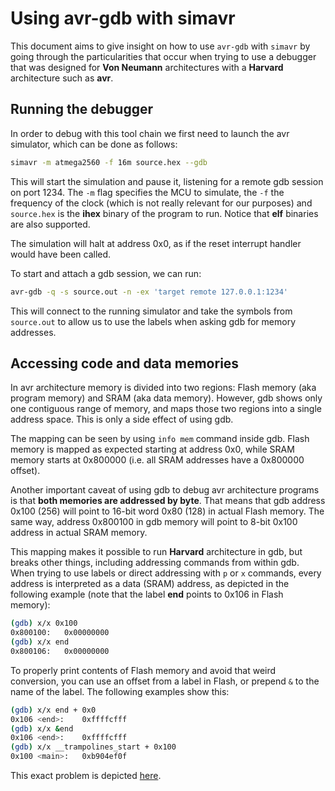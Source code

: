 # Using avr-gdb with simavr

This document aims to give insight on how to use `avr-gdb` with `simavr` by
going through the particularities that occur when trying to use a debugger that
was designed for __Von Neumann__ architectures with a __Harvard__ architecture
such as __avr__.

## Running the debugger

In order to debug with this tool chain we first need to launch the avr
simulator, which can be done as follows:

```bash
simavr -m atmega2560 -f 16m source.hex --gdb
```

This will start the simulation and pause it, listening for a remote gdb session
on port 1234. The `-m` flag specifies the MCU to simulate, the `-f` the
frequency of the clock (which is not really relevant for our purposes) and
`source.hex` is the __ihex__ binary of the program to run. Notice that __elf__
binaries are also supported.

The simulation will halt at address 0x0, as if the reset interrupt handler would
have been called.

To start and attach a gdb session, we can run:

```bash
avr-gdb -q -s source.out -n -ex 'target remote 127.0.0.1:1234'
```

This will connect to the running simulator and take the symbols from
`source.out` to allow us to use the labels when asking gdb for memory addresses.

## Accessing code and data memories

In avr architecture memory is divided into two regions: Flash memory (aka
program memory) and SRAM (aka data memory). However, gdb shows only one
contiguous range of memory, and maps those two regions into a single address
space. This is only a side effect of using gdb.

The mapping can be seen by using `info mem` command inside gdb. Flash memory is
mapped as expected starting at address 0x0, while SRAM memory starts at 0x800000
(i.e. all SRAM addresses have a 0x800000 offset).

Another important caveat of using gdb to debug avr architecture programs is that
**both memories are addressed by byte**. That means that gdb address 0x100 (256) will
point to 16-bit word 0x80 (128) in actual Flash memory. The same way, address
0x800100 in gdb memory will point to 8-bit 0x100 address in actual SRAM memory.

This mapping makes it possible to run __Harvard__ architecture in gdb, but
breaks other things, including addressing commands from within gdb. When trying
to use labels or direct addressing with `p` or `x` commands, every address is
interpreted as a data (SRAM) address, as depicted in the following example (note
that the label __end__ points to 0x106 in Flash memory):

```bash
(gdb) x/x 0x100
0x800100:   0x00000000
(gdb) x/x end
0x800106:   0x00000000
```

To properly print contents of Flash memory and avoid that weird conversion, you
can use an offset from a label in Flash, or prepend `&` to the name of the
label. The following examples show this:

```bash
(gdb) x/x end + 0x0
0x106 <end>:    0xffffcfff
(gdb) x/x &end
0x106 <end>:    0xffffcfff
(gdb) x/x __trampolines_start + 0x100
0x100 <main>:   0xb904ef0f
```

This exact problem is depicted
[here](https://stackoverflow.com/questions/46122094/avr-gdb-can-not-understand-my-input-address).
